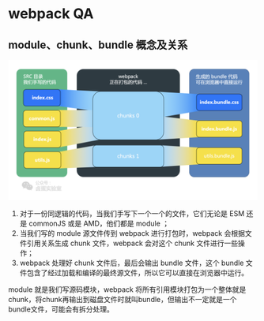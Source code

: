 # webpack QA

## module、chunk、bundle 概念及关系

![](img/chunk-bundle.png)

1. 对于一份同逻辑的代码，当我们手写下一个一个的文件，它们无论是 ESM 还是 commonJS 或是 AMD，他们都是 module ；
2. 当我们写的 module 源文件传到 webpack 进行打包时，webpack 会根据文件引用关系生成 chunk 文件，webpack 会对这个 chunk 文件进行一些操作；
3. webpack 处理好 chunk 文件后，最后会输出 bundle 文件，这个 bundle 文件包含了经过加载和编译的最终源文件，所以它可以直接在浏览器中运行。

module 就是我们写源码模块，webpack 将所有引用模块打包为一个整体就是chunk，将chunk再输出到磁盘文件时就叫bundle，但输出不一定就是一个bundle文件，可能会有拆分处理。
